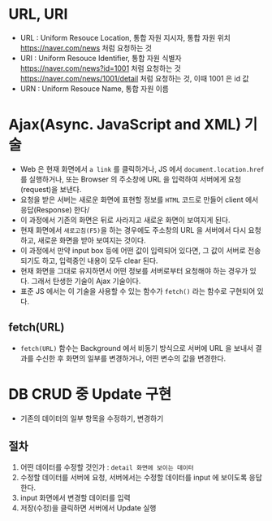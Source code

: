 # URL, URI
- URL : Uniform Resouce Location, 통합 자원 지시자, 통합 자원 위치  
  https://naver.com/news 처럼 요청하는 것
- URI : Uniform Resouce Identifier, 통합 자원 식별자  
  https://naver.com/news?id=1001 처럼 요청하는 것  
  https://naver.com/news/1001/detail 처럼 요청하는 것, 이때 1001 은 id 값
- URN : Uniform Resouce Name, 통합 자원 이름

# Ajax(Async. JavaScript and XML) 기술
- Web 은 현재 화면에서 `a link` 를 클릭하거나, JS 에서 `document.location.href` 를 실행하거나, 또는 Browser 의 주소창에 URL 을 입력하여 서버에게 요청(request)을 보낸다.
- 요청을 받은 서버는 새로운 화면에 표현할 정보를 `HTML` 코드로 만들어 client 에서 응답(Response) 한다/
- 이 과정에서 기존의 화면은 뒤로 사라지고 새로운 화면이 보여지게 된다.
- 현재 화면에서 `새로고침(F5)`을 하는 경우에도 주소창의 URL 을 서버에서 다시 요청하고, 새로운 화면을 받아 보여지는 것이다.
- 이 과정에서 만약 input box 등에 어떤 값이 입력되어 있다면, 그 값이 서버로 전송되기도 하고, 입력중인 내용이 모두 clear 된다.
- 현재 화면을 그대로 유지하면서 어떤 정보를 서버로부터 요청해야 하는 경우가 있다. 그래서 탄생한 기술이 Ajax 기술이다.
- 표준 JS 에서는 이 기술을 사용할 수 있는 함수가 `fetch()` 라는 함수로 구현되어 있다. 

## fetch(URL)
- `fetch(URL)` 함수는 Background 에서 비동기 방식으로 서버에 URL 을 보내서 결과를 수신한 후 화면의 일부를 변경하거나, 어떤 변수의 값을 변경한다.

# DB CRUD 중 Update 구현
- 기존의 데이터의 일부 항목을 수정하기, 변경하기

## 절차
1. 어떤 데이터를 수정할 것인가 : `detail 화면에 보이는 데이터`
2. 수정할 데이터를 서버에 요청, 서버에서는 수정할 데이터를 input 에 보이도록 응답한다.
3. input 화면에서 변경할 데이터를 입력
4. 저장(수정)을 클릭하면 서버에서 Update 실행
